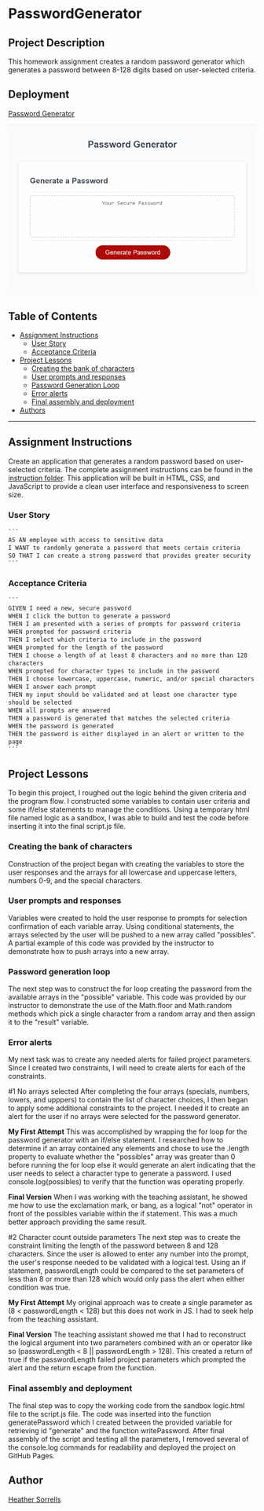 # PasswordGenerator

## Project Description

  This homework assignment creates a random password generator which generates a password between 8-128 digits based on user-selected criteria.

## Deployment

  [Password Generator](https://hlsorrells.github.io/PasswordGenerator/)

  ![](passwordGenerator.gif)

## Table of Contents

  * [Assignment Instructions](#assignment-instructions)
    * [User Story](#user-story)
    * [Acceptance Criteria](#acceptance-criteria)
  * [Project Lessons](#project-lessons)
    * [Creating the bank of characters](#Creating-the-bank-of-characters)
    * [User prompts and responses](#user-prompts-and-responses)
    * [Password Generation Loop](#password-generation-loop)
    * [Error alerts](#error-alerts)
    * [Final assembly and deployment](#final-assembly-and-deployment)
  * [Authors](#author)

----

## Assignment Instructions

Create an application that generates a random password based on user-selected criteria. The complete assignment instructions can be found in the [instruction folder](/instructions). This application will be built in HTML, CSS, and JavaScript to provide a clean user interface and responsiveness to screen size.

  ### User Story

    ```
    AS AN employee with access to sensitive data
    I WANT to randomly generate a password that meets certain criteria
    SO THAT I can create a strong password that provides greater security
    ```

  ### Acceptance Criteria

    ```
    GIVEN I need a new, secure password
    WHEN I click the button to generate a password
    THEN I am presented with a series of prompts for password criteria
    WHEN prompted for password criteria
    THEN I select which criteria to include in the password
    WHEN prompted for the length of the password
    THEN I choose a length of at least 8 characters and no more than 128 characters
    WHEN prompted for character types to include in the password
    THEN I choose lowercase, uppercase, numeric, and/or special characters
    WHEN I answer each prompt
    THEN my input should be validated and at least one character type should be selected
    WHEN all prompts are answered
    THEN a password is generated that matches the selected criteria
    WHEN the password is generated
    THEN the password is either displayed in an alert or written to the page
    ```

## Project Lessons

To begin this project, I roughed out the logic behind the given criteria and the program flow. I constructed some variables to contain user criteria and some if/else statements to manage the conditions. Using a temporary html file named logic as a sandbox, I was able to build and test the code before inserting it into the final script.js file.

### Creating the bank of characters

Construction of the project began with creating the variables to store the user responses and the arrays for all lowercase and uppercase letters, numbers 0-9, and the special characters. 

### User prompts and responses

Variables were created to hold the user response to prompts for selection confirmation of each variable array. Using conditional statements, the arrays selected by the user will be pushed to a new array called "possibles". A partial example of this code was provided by the instructor to demonstrate how to push arrays into a new array.

### Password generation loop

The next step was to construct the for loop creating the password from the available arrays in the "possible" variable. This code was provided by our instructor to demonstrate the use of the Math.floor and Math.random methods which pick a single character from a random array and then assign it to the "result" variable.

### Error alerts

My next task was to create any needed alerts for failed project parameters. Since I created two constraints, I will need to create alerts for each of the constraints.

  #1 No arrays selected
  After completing the four arrays (specials, numbers, lowers, and upppers) to contain the list of character choices, I then began to apply some additional constraints to the project. I needed it to create an alert for the user if no arrays were selected for the password generator. 

  **My First Attempt** This was accomplished by wrapping the for loop for the password generator with an if/else statement. I researched how to determine if an array contained any elements and chose to use the .length property to evaluate whether the "possibles" array was greater than 0 before running the for loop else it would generate an alert indicating that the user needs to select a character type to generate a password. I used console.log(possibles) to verify that the function was operating properly.

  **Final Version** When I was working with the teaching assistant, he showed me how to use the exclamation mark, or bang, as a logical "not" operator in front of the possibles variable within the if statement. This was a much better approach providing the same result.

  #2 Character count outside parameters
  The next step was to create the constraint limiting the length of the password between 8 and 128 characters. Since the user is allowed to enter any number into the prompt, the user's response needed to be validated with a logical test. Using an if statement, passwordLength could be compared to the set parameters of less than 8 or more than 128 which would only pass the alert when either condition was true.

  **My First Attempt** My original approach was to create a single parameter as (8 < passwordLength < 128) but this does not work in JS. I had to seek help from the teaching assistant.

  **Final Version** The teaching assistant showed me that I had to reconstruct the logical argument into two parameters combined with an or operator like so (passwordLength < 8 || passwordLength > 128). This created a return of true if the passwordLength failed project parameters which prompted the alert and the return escape from the function.

### Final assembly and deployment

The final step was to copy the working code from the sandbox logic.html file to the script.js file. The code was inserted into the function generatePassword which I created between the provided variable for retrieving id "generate" and the function writePassword. After final assembly of the script and testing all the parameters, I removed several of the console.log commands for readability and deployed the project on GitHub Pages.

## Author

[Heather Sorrells](mailto:hlsorrells.dev@gmail.com)